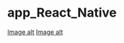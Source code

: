 # app_React_Native
[Image alt](https://github.com/Ov-Alla-ko/app_React_Native/blob/main/all.png)
[Image alt](https://github.com/Ov-Alla-ko/app_React_Native/blob/main/Autors_Screen.png)
